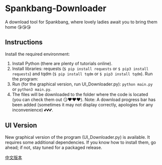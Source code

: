 # Spankbang-Downloader
A download tool for Spankbang, where lovely ladies await you to bring them home 😘😘😘

## Instructions
Install the required environment:
1. Install Python (there are plenty of tutorials online).
2. Install libraries: requests (`$ pip install requests` or `$ pip3 install requests`) and tqdm (`$ pip install tqdm` or `$ pip3 install tqdm`).
Run the program:
3. Run (for the graphical version, run UI_Downloader.py): `python main.py` or `python3 main.py`.
4. The files will be downloaded to the folder where the code is located (you can check them out 😏❤️❤️❤️).
Note: A download progress bar has been added (sometimes it may not display correctly, apologies for any inconvenience) 💕💕💕.

## UI Version
New graphical version of the program (UI_Downloader.py) is available. It requires some additional dependencies. If you know how to install them, go ahead; if not, stay tuned for a packaged release.

[中文版本](.github/README.zh.md)
